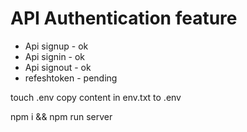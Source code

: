 # API Authentication feature
- Api signup - ok 
- Api signin - ok
- Api signout - ok
- refeshtoken - pending

touch .env 
copy content in env.txt to .env

npm i && npm run server
